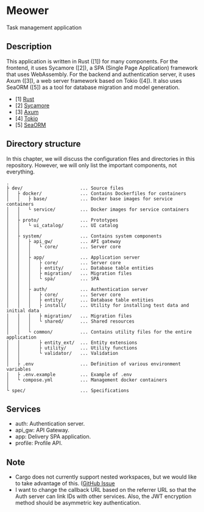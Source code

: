 # Meower

Task management application


## Description

This application is written in Rust ([1]) for many components. For the frontend,
it uses Sycamore ([2]), a SPA (Single Page Application) framework that uses
WebAssembly. For the backend and authentication server, it uses Axum ([3]), a
web server framework based on Tokio ([4]). It also uses SeaORM ([5]) as a tool
for database migration and model generation.

- [1] [Rust](https://www.rust-lang.org)
- [2] [Sycamore](https://sycamore-rs.netlify.app)
- [3] [Axum](https://github.com/tokio-rs/axum)
- [4] [Tokio](https://tokio.rs)
- [5] [SeaORM](https://www.sea-ql.org/SeaORM)


## Directory structure

In this chapter, we will discuss the configuration files and directories in
this repository. However, we will only list the important components, not
everything.

```
.
├ dev/                     ... Source files
│   ├ docker/              ... Contains Dockerfiles for containers
│   │   ├ base/            ... Docker base images for service containers
│   │   └ service/         ... Docker images for service containers
│   │
│   ├ proto/               ... Prototypes
│   │   └ ui_catalog/      ... UI catalog
│   │
│   ├ system/              ... Contains system components
│   │   ├ api_gw/          ... API gateway
│   │   │   └ core/        ... Server core
│   │   │
│   │   ├ app/             ... Application server
│   │   │   ├ core/        ... Server core
│   │   │   ├ entity/      ... Database table entities
│   │   │   ├ migration/   ... Migration files
│   │   │   └ spa/         ... SPA
│   │   │
│   │   ├ auth/            ... Authentication server
│   │   │   ├ core/        ... Server core
│   │   │   ├ entity/      ... Database table entities
│   │   │   ├ install/     ... Utility for installing test data and initial data
│   │   │   ├ migration/   ... Migration files
│   │   │   └ shared/      ... Shared resources
│   │   │
│   │   └ common/          ... Contains utility files for the entire application
│   │       ├ entity_ext/  ... Entity extensions
│   │       ├ utility/     ... Utility functions
│   │       └ validator/   ... Validation
│   │
│   ├ .env                 ... Definition of various environment variables
│   ├ .env.example         ... Example of .env
│   └ compose.yml          ... Management docker containers
│
└ spec/                    ... Specifications
```


## Services

- auth: Authentication server.
- api_gw: API Gateway. 
- app: Delivery SPA application.
- profile: Profile API.


## Note

- Cargo does not currently support nested workspaces, but we would like to take
  advantage of this.
  ([GitHub Issue](https://github.com/rust-lang/cargo/issues/5042)
- I want to change the callback URL based on the referrer URL so that the Auth
  server can link IDs with other services. Also, the JWT encryption method
  should be asymmetric key authentication.
